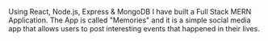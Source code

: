 Using React, Node.js, Express & MongoDB I have built a Full Stack MERN Application. 
The App is called "Memories" and it is a simple social media app that allows users to post interesting events that happened in their lives.
